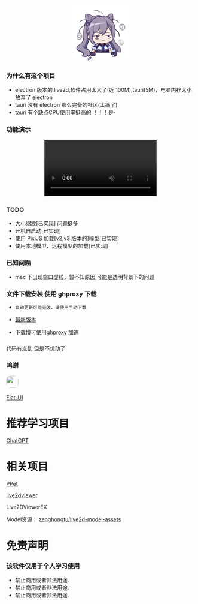 <p align="center">
  <img src="./app-icon.png" width="150" height="150" />
</p>

### 为什么有这个项目

- electron 版本的 live2d,软件占用太大了(近 100M),tauri(5M)，电脑内存太小放弃了 electron
- tauri 没有 electron 那么完备的社区(太痛了)
- tauri 有个缺点CPU使用率挺高的 ！！！是·

### 功能演示

<p align="center">
  <video src="https://user-images.githubusercontent.com/33005087/209518939-a7aedf55-fcb4-4213-aa9f-4fbf73ad4191.mp4"></video>
</p>

### TODO

- 大小缩放[已实现] 问题挺多
- 开机自启动[已实现]
- 使用 PixiJS 加载[v2,v3 版本的]模型[已实现]
- 使用本地模型、远程模型的加载[已实现]

### 已知问题

- mac 下出现窗口虚线，暂不知原因,可能是透明背景下的问题

### 文件下载安装 使用 ghproxy 下载

- `自动更新可能无效，请使用手动下载`

- [最新版本](https://github.com/itxve/tauri-live2d/releases/latest)

- 下载慢可使用[ghproxy](https://ghproxy.com/) 加速

###

代码有点乱,但是不想动了

### 鸣谢

<p>
  <a href='https://github.com/lencx'>
    <img width="32" style="border-radius: 10px;" height="32" src='https://avatars.githubusercontent.com/u/16164244?v=4' />
  </a>
</p>

[Flat-UI](https://designmodo.github.io/Flat-UI)

# 推荐学习项目

[ChatGPT](https://github.com/lencx/ChatGPT)

# 相关项目
[PPet](https://github.com/zenghongtu/PPet)

[live2dviewer](https://github.com/doitian/live2dviewer)

Live2DViewerEX

Model资源： [zenghongtu/live2d-model-assets](https://github.com/zenghongtu/live2d-model-assets)


# 免责声明

### 该软件仅用于个人学习使用

- 禁止商用或者非法用途.
- 禁止商用或者非法用途.
- 禁止商用或者非法用途.
